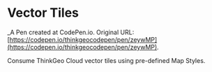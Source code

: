 # Vector Tiles
 _A Pen created at CodePen.io. Original URL: [https://codepen.io/thinkgeocodepen/pen/zeywMP](https://codepen.io/thinkgeocodepen/pen/zeywMP).

 Consume ThinkGeo Cloud vector tiles using pre-defined Map Styles.